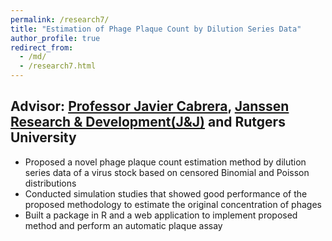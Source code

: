 ```yaml
---
permalink: /research7/
title: "Estimation of Phage Plaque Count by Dilution Series Data"
author_profile: true
redirect_from: 
  - /md/
  - /research7.html
---
```



## Advisor: [Professor Javier Cabrera](https://statistics.rutgers.edu/people-pages/faculty/people/130-faculty/370-javier-cabrera), [Janssen Research & Development(J&J)](https://www.jnj.com/tag/janssen-research-development) and Rutgers University

* Proposed a novel phage plaque count estimation method by dilution series data of a virus stock based on censored Binomial and Poisson distributions
* Conducted simulation studies that showed good performance of the proposed methodology to estimate the original concentration of phages
* Built a package in R and a web application to implement proposed method and perform an automatic plaque assay
